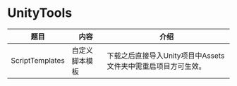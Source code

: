 # UnityTools

| 题目 | 内容 | 介绍 |  
| --- | --- | --- |  
| ScriptTemplates | 自定义脚本模板 | 下载之后直接导入Unity项目中Assets文件夹中需重启项目方可生效。 |  
